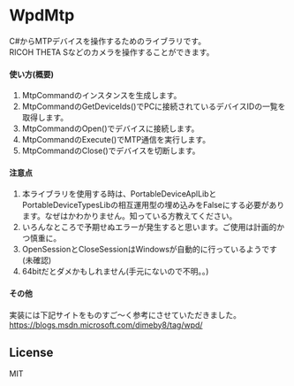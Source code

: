 # WpdMtp
C#からMTPデバイスを操作するためのライブラリです。  
RICOH THETA Sなどのカメラを操作することができます。  

#### 使い方(概要)
1. MtpCommandのインスタンスを生成します。  
2. MtpCommandのGetDeviceIds()でPCに接続されているデバイスIDの一覧を取得します。  
3. MtpCommandのOpen()でデバイスに接続します。  
4. MtpCommandのExecute()でMTP通信を実行します。  
5. MtpCommandのClose()でデバイスを切断します。  

#### 注意点
1. 本ライブラリを使用する時は、PortableDeviceAplLibとPortableDeviceTypesLibの相互運用型の埋め込みをFalseにする必要があります。なぜはかわかりません。知っている方教えてください。
2. いろんなところで予期せぬエラーが発生すると思います。ご使用は計画的かつ慎重に。  
2. OpenSessionとCloseSessionはWindowsが自動的に行っているようです(未確認)  
3. 64bitだとダメかもしれません(手元にないので不明。。)  

#### その他
実装には下記サイトをものすご～く参考にさせていただきました。  
https://blogs.msdn.microsoft.com/dimeby8/tag/wpd/

## License
MIT

